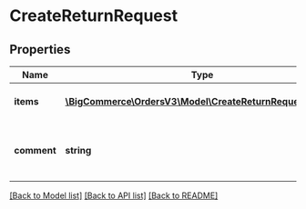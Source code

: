 # CreateReturnRequest

## Properties
Name | Type | Description | Notes
------------ | ------------- | ------------- | -------------
**items** | [**\BigCommerce\OrdersV3\Model\CreateReturnRequestItems[]**](CreateReturnRequestItems.md) | A collection of items to be returned | 
**comment** | **string** | A comment provided to the merchant for review | [optional] 

[[Back to Model list]](../../README.md#documentation-for-models) [[Back to API list]](../../README.md#documentation-for-api-endpoints) [[Back to README]](../../README.md)

